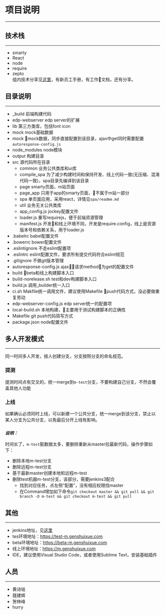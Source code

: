 # 项目说明
---

## 技术栈
---
* smarty
* React
* node
* require
* zepto  
组内技术分享见[这里](http://git.baijiahulian.com/wiki/wikitten-repo/tree/master/%E5%B9%B3%E5%8F%B0%E4%BA%8B%E4%B8%9A%E9%83%A8/FE)，有新员工手册，有工作文档，还有分享。

## 目录说明
---
* _build 前端构建代码
* edp-webserver edp server的扩展
* lib 第三方类库，包括font icon
* mock mock基础数据
* mock mock数据，同步直接配置到该目录，ajax中get同时需要配置`autoresponse-config.js`
* node_modules node模块
* output 构建目录
* src 源代码所在目录
    * common 业务公共类库和ui库
    * compile_spa 为了减少构建时间和保持开发、线上代码一致(无压缩、混淆代码一致)，spa目录先编译到该目录
    * page smarty页面，m站页面
    * page_app 只用于app的smarty页面，不属于m站一部分
    * spa 单页面应用，采用react，详情见`spa/readme.md`
    * util 业务无关公共类库
    * app_config.js jockey配置文件
    * loader.js 重写requirejs，便于前端资源管理
    * manifest.js 开发和线上环境不同，开发是require.config，线上是资源版本号和依赖关系，用于loader.js
* .babelrc babel配置文件
* .bowerrc bower配置文件
* .eslintignore 不走eslint配置项
* .eslintrc eslint配置文件，要求所有提交代码符合eslint规范
* .gitignore 不做git版本管理
* autoresponse-config.js ajax请求method为get的配置文件
* build beta和线上构建脚本入口
* build-norelease.sh test和dev构建脚本入口
* build.js 调用_builder统一入口
* ci.sh Makfile统一调用文件，建议使用Makefile push代码方式，没必要做重复劳动
* edp-webserver-config.js edp server统一的配置项
* local-build.sh 本地构建，主要用于测试构建脚本的正确性
* Makefile git push代码简写方式
* package.json node配置文件

## 多人开发模式
---
同一时间多人开发，按人创建分支，分支按照分支的命名规范。
### 提测
提测时间点有交叉的，统一merge到`m-test`分支，不要构建自己分支，不然会覆盖其他人功能
### 上线
如果确认必须同时上线，可以新建一个公共分支，统一merge到该分支，禁止以某人分支为公共分支，以免最后分开上线有影响。  
### ***`说明：`***
时间长了，`m-test`脏数据太多，要删除重新从master拉最新代码，操作步骤如下：
* 删除本地m-test分支
* 删除远程m-test分支
* 基于最新master创建本地和远程m-test
* 删除test机器m-test分支，该部分，需要jenkins3配合
    * 找到对应任务，点左侧“配置”，没有相应权限找master
    * 在Command增加如下命令`git checkout master && git pull && git branch -D m-test && git checkout m-test && git pull`


## 其他
---
* jenkins地址，见[这里](http://jenkins3.baijiahulian.com/view/M%E7%AB%99/)
* tes环境地址：https://test-m.genshuixue.com
* beta环境地址：https://beta-m.genshuixue.com
* 线上环境地址：https://m.genshuixue.com
* IDE，建议使用Visual Studio Code，或者使用Sublime Text，安装基础插件

## 人员
---
* 黄诗铭  
* 聂建辉
* 贺林峰  
* hurry 